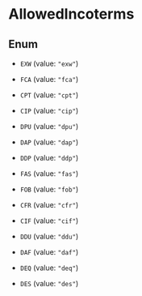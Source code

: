 

# AllowedIncoterms

## Enum


* `EXW` (value: `"exw"`)

* `FCA` (value: `"fca"`)

* `CPT` (value: `"cpt"`)

* `CIP` (value: `"cip"`)

* `DPU` (value: `"dpu"`)

* `DAP` (value: `"dap"`)

* `DDP` (value: `"ddp"`)

* `FAS` (value: `"fas"`)

* `FOB` (value: `"fob"`)

* `CFR` (value: `"cfr"`)

* `CIF` (value: `"cif"`)

* `DDU` (value: `"ddu"`)

* `DAF` (value: `"daf"`)

* `DEQ` (value: `"deq"`)

* `DES` (value: `"des"`)



